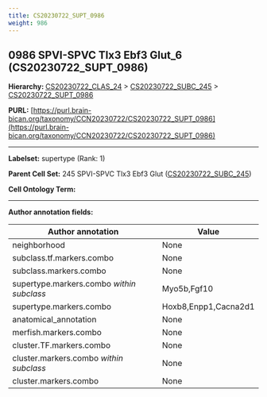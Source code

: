 ```yaml
---
title: CS20230722_SUPT_0986
weight: 986
---
```

## 0986 SPVI-SPVC Tlx3 Ebf3 Glut_6 (CS20230722_SUPT_0986)
<b>Hierarchy: </b>
[CS20230722_CLAS_24](../CS20230722_CLAS_24) >
[CS20230722_SUBC_245](../CS20230722_SUBC_245) >
[CS20230722_SUPT_0986](../CS20230722_SUPT_0986)

**PURL:** [https://purl.brain-bican.org/taxonomy/CCN20230722/CS20230722_SUPT_0986](https://purl.brain-bican.org/taxonomy/CCN20230722/CS20230722_SUPT_0986)

---


**Labelset:** supertype (Rank: 1)

**Parent Cell Set:** 245 SPVI-SPVC Tlx3 Ebf3 Glut ([CS20230722_SUBC_245](../CS20230722_SUBC_245))



**Cell Ontology Term:** 

[MARKER GENES.]: #


---

[TRANSFERRED ANNOTATIONS.]: #


[AUTHOR ANNOTATION FIELDS.]: #


**Author annotation fields:**

| Author annotation | Value |
|-------------------|-------|
|neighborhood|None|
|subclass.tf.markers.combo|None|
|subclass.markers.combo|None|
|supertype.markers.combo _within subclass_|Myo5b,Fgf10|
|supertype.markers.combo|Hoxb8,Enpp1,Cacna2d1|
|anatomical_annotation|None|
|merfish.markers.combo|None|
|cluster.TF.markers.combo|None|
|cluster.markers.combo _within subclass_|None|
|cluster.markers.combo|None|
